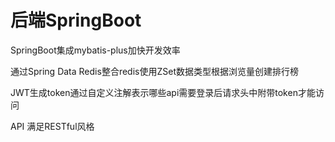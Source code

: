# 后端SpringBoot
SpringBoot集成mybatis-plus加快开发效率

通过Spring Data Redis整合redis使用ZSet数据类型根据浏览量创建排行榜

JWT生成token通过自定义注解表示哪些api需要登录后请求头中附带token才能访问

API 满足RESTful风格
